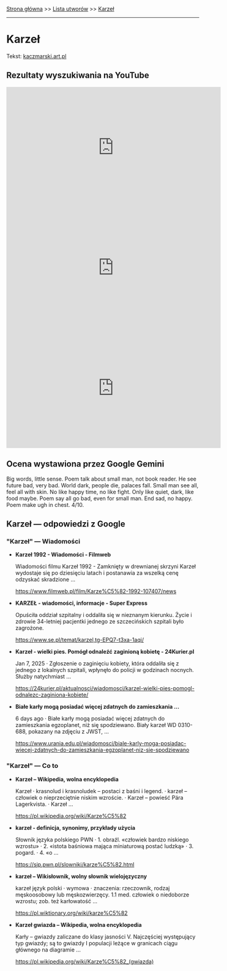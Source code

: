 [Strona główna](../index.md) >> [Lista utworów](../list.md) >> [Karzeł](199.md)

---

# Karzeł

Tekst: [kaczmarski.art.pl](https://www.kaczmarski.art.pl/tworczosc/wiersze/karzel/)

## Rezultaty wyszukiwania na YouTube

<iframe width="560" height="315" src="https://www.youtube.com/embed/UQnXi4PTpK4?si=IdontcarewhotheIRSsendsImnotpayingtaxes" title="YouTube video player" frameborder="0" allow="accelerometer; autoplay; clipboard-write; encrypted-media; gyroscope; picture-in-picture; web-share" referrerpolicy="strict-origin-when-cross-origin" allowfullscreen></iframe>

<iframe width="560" height="315" src="https://www.youtube.com/embed/6ZDP-nL2LOE?si=IdontcarewhotheIRSsendsImnotpayingtaxes" title="YouTube video player" frameborder="0" allow="accelerometer; autoplay; clipboard-write; encrypted-media; gyroscope; picture-in-picture; web-share" referrerpolicy="strict-origin-when-cross-origin" allowfullscreen></iframe>

<iframe width="560" height="315" src="https://www.youtube.com/embed/nKoqGkB9l3A?si=IdontcarewhotheIRSsendsImnotpayingtaxes" title="YouTube video player" frameborder="0" allow="accelerometer; autoplay; clipboard-write; encrypted-media; gyroscope; picture-in-picture; web-share" referrerpolicy="strict-origin-when-cross-origin" allowfullscreen></iframe>

## Ocena wystawiona przez Google Gemini

Big words, little sense. Poem talk about small man, not book reader. He see future bad, very bad. World dark, people die, palaces fall. Small man see all, feel all with skin. No like happy time, no like fight. Only like quiet, dark, like food maybe. Poem say all go bad, even for small man. End sad, no happy. Poem make ugh in chest. 4/10.


## Karzeł — odpowiedzi z Google

### "Karzeł" — Wiadomości

- **Karzeł 1992 - Wiadomości - Filmweb**

    Wiadomości filmu Karzeł 1992 - Zamknięty w drewnianej skrzyni Karzeł wydostaje się po dziesięciu latach i postanawia za wszelką cenę odzyskać skradzione ... 

   <https://www.filmweb.pl/film/Karze%C5%82-1992-107407/news>
- **KARZEŁ - wiadomości, informacje - Super Express**

    Opuściła oddział szpitalny i oddaliła się w nieznanym kierunku. Życie i zdrowie 34-letniej pacjentki jednego ze szczecińskich szpitali było zagrożone. 

   <https://www.se.pl/temat/karzel,tg-EPQ7-t3xa-1aqi/>
- **Karzeł - wielki pies. Pomógł odnaleźć zaginioną kobietę - 24Kurier.pl**

    Jan 7, 2025  ·  Zgłoszenie o zaginięciu kobiety, która oddaliła się z jednego z lokalnych szpitali, wpłynęło do policji w godzinach nocnych. Służby natychmiast ... 

   <https://24kurier.pl/aktualnosci/wiadomosci/karzel-wielki-pies-pomogl-odnalezc-zaginiona-kobiete/>
- **Białe karły mogą posiadać więcej zdatnych do zamieszkania ...**

    6 days ago  ·  Białe karły mogą posiadać więcej zdatnych do zamieszkania egzoplanet, niż się spodziewano. Biały karzeł WD 0310-688, pokazany na zdjęciu z JWST, ... 

   <https://www.urania.edu.pl/wiadomosci/biale-karly-moga-posiadac-wiecej-zdatnych-do-zamieszkania-egzoplanet-niz-sie-spodziewano>

### "Karzeł" — Co to

- **Karzeł – Wikipedia, wolna encyklopedia**

    Karzeł · krasnolud i krasnoludek – postaci z baśni i legend. · karzeł – człowiek o nieprzeciętnie niskim wzroście. · Karzeł – powieść Pära Lagerkvista. · Karzeł ... 

   <https://pl.wikipedia.org/wiki/Karze%C5%82>
- **karzeł - definicja, synonimy, przykłady użycia**

    Słownik języka polskiego PWN · 1. obraźl. «człowiek bardzo niskiego wzrostu» · 2. «istota baśniowa mająca miniaturową postać ludzką» · 3. pogard. · 4. «o ... 

   <https://sjp.pwn.pl/slowniki/karze%C5%82.html>
- **karzeł – Wikisłownik, wolny słownik wielojęzyczny**

    karzeł język polski  · wymowa · znaczenia: rzeczownik, rodzaj męskoosobowy lub męskozwierzęcy. 1.1 med. człowiek o niedoborze wzrostu; zob. też karłowatość ... 

   <https://pl.wiktionary.org/wiki/karze%C5%82>
- **Karzeł gwiazda – Wikipedia, wolna encyklopedia**

    Karły – gwiazdy zaliczane do klasy jasności V. Najczęściej występujący typ gwiazdy; są to gwiazdy I populacji leżące w granicach ciągu głównego na diagramie ... 

   <https://pl.wikipedia.org/wiki/Karze%C5%82_(gwiazda)>

